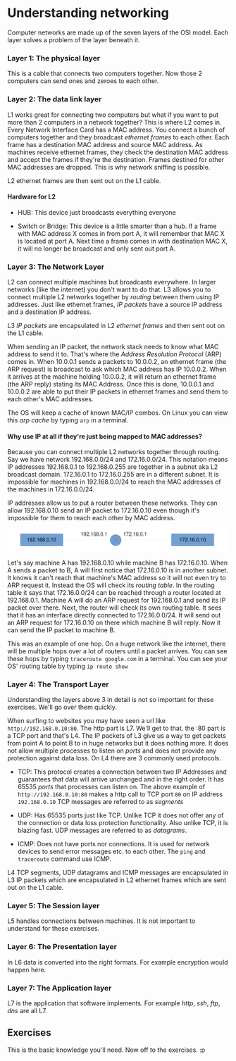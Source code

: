 # Understanding networking

Computer networks are made up of the seven layers of the OSI model. Each layer solves a problem of the layer beneath it.

### Layer 1: The physical layer

This is a cable that connects two computers together. Now those 2 computers can send ones and zeroes to each other.

### Layer 2: The data link layer

L1 works great for connecting two computers but what if you want to put more than 2 computers in a network together? This is where L2 comes in. Every Network Interface Card has a MAC address. You connect a bunch of computers together and they broadcast *ethernet frames* to each other. Each frame has a destination MAC address and source MAC address. As machines receive ethernet frames, they check the destination MAC address and accept the frames if they're the destination. Frames destined for other MAC addresses are dropped. This is why network sniffing is possible.

L2 ethernet frames are then sent out on the L1 cable.

#### Hardware for L2

* HUB: This device just broadcasts everything everyone

* Switch or Bridge: This device is a little smarter than a hub. If a frame with MAC address X comes in from port A, it will remember that MAC X is located at port A. Next time a frame comes in with destination MAC X, it will no longer be broadcast and only sent out port A.

### Layer 3: The Network Layer

L2 can connect multiple machines but broadcasts everywhere. In larger networks (like the internet) you don't want to do that. L3 allows you to connect multiple L2 networks together by *routing* between them using IP addresses. Just like ethernet frames, *IP packets* have a source IP address and a destination IP address.

L3 *IP packets* are encapsulated in L2 *ethernet frames* and then sent out on the L1 cable.

When sending an IP packet, the network stack needs to know what MAC address to send it to. That's where the *Address Resolution Protocol* (ARP) comes in. When 10.0.0.1 sends a packets to 10.0.0.2, an ethernet frame (the ARP request) is broadcast to ask which MAC address has IP 10.0.0.2. When it arrives at the machine holding 10.0.0.2, it will return an ethernet frame (the ARP reply) stating its MAC Address. Once this is done, 10.0.0.1 and 10.0.0.2 are able to put their IP packets in ethernet frames and send them to each other's MAC addresses.

The OS will keep a cache of known MAC/IP combos. On Linux you can view this *arp cache* by typing `arp` in a terminal.

#### Why use IP at all if they're just being mapped to MAC addresses?

Because you can connect multiple L2 networks together through routing. Say we have network 192.168.0.0/24 and 172.16.0.0/24. This notation means IP addresses 192.168.0.1 to 192.168.0.255 are together in a subnet aka L2 broadcast domain. 172.16.0.1 to 172.16.0.255 are in a different subnet. It is impossible for machines in 192.168.0.0/24 to reach the MAC addresses of the machines in 172.16.0.0/24.

IP addresses allow us to put a router between these networks. They can allow 192.168.0.10 send an IP packet to 172.16.0.10 even though it's impossible for them to reach each other by MAC address.

![router](images/01_router.png)

Let's say machine A has 192.168.0.10 while machine B has 172.16.0.10. When A sends a packet to B, A will first notice that 172.16.0.10 is in another subnet. It knows it can't reach that machine's MAC address so it will not even try to ARP request it. Instead the OS will check its *routing table*. In the routing table it says that 172.16.0.0/24 can be reached through a router located at 192.168.0.1. Machine A will do an ARP request for 192.168.0.1 and send its IP packet over there. Next, the router will check its own routing table. It sees that it has an interface directly connected to 172.16.0.0/24. It will send out an ARP request for 172.16.0.10 on there which machine B will reply. Now it can send the IP packet to machine B.

This was an example of one hop. On a huge network like the internet, there will be multiple hops over a lot of routers until a packet arrives. You can see these hops by typing `traceroute google.com` in a terminal. You can see your OS' routing table by typing `ip route show`

### Layer 4: The Transport Layer

Understanding the layers above 3 in detail is not so important for these exercises. We'll go over them quickly.

When surfing to websites you may have seen a url like `http://192.168.0.10:80`. The http part is L7. We'll get to that. the :80 part is a TCP port and that's L4. The IP packets of L3 give us a way to get packets from point A to point B to in huge networks but it does nothing more. It does not allow multiple processes to listen on *ports* and does not provide any protection against data loss. On L4 there are 3 commonly used protocols.

* TCP: This protocol creates a connection between two IP Addresses and guarantees that data will arrive unchanged and in the right order. It has 65535 *ports* that processes can listen on. The above example of `http://192.168.0.10:80` makes a http call to TCP port `80` on IP address `192.168.0.10` TCP messages are referred to as *segments*

* UDP: Has 65535 ports just like TCP. Unlike TCP it does not offer any of the connection or data loss protection functionality. Also unlike TCP, it is blazing fast. UDP messages are referred to as *datagrams*.

* ICMP: Does not have ports nor connections. It is used for network devices to send error messages etc. to each other. The `ping` and `traceroute` command use ICMP.

L4 TCP segments, UDP datagrams and ICMP messages are encapsulated in L3 IP packets which are encapsulated in L2 ethernet frames which are sent out on the L1 cable.

### Layer 5: The Session layer

L5 handles connections between machines. It is not important to understand for these exercises.

### Layer 6: The Presentation layer

In L6 data is converted into the right formats. For example encryption would happen here.

### Layer 7: The Application layer

L7 is the application that software implements. For example *http*, *ssh*, *ftp*, *dns* are all L7.

## Exercises

This is the basic knowledge you'll need. Now off to the exercises. :p

